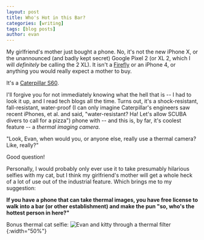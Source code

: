 ```yaml
---
layout: post
title: Who's Hot in this Bar?
categories: [writing]
tags: [blog posts]
author: evan
---
```


My girlfriend's mother just bought a phone. No, it's not the new iPhone X, or the unannounced (and badly kept secret) Google Pixel 2 (or XL 2, which I will _definitely_ be calling the 2 XL). It isn't a [Firefly](http://www.toptenreviews.com/mobile/phones/best-emergency-cell-phones/firefly-glowphone-review/) or an iPhone 4, or anything you would really expect a mother to buy.

It's a [Caterpillar S60](https://www.cnet.com/products/cat-s60/).

I'll forgive you for not immediately knowing what the hell that is -- I had to look it up, and I read tech blogs all the time. Turns out, it's a shock-resistant, fall-resistant, water-proof (I can only imagine Caterpillar's engineers saw recent iPhones, et al. and said, "water-resistant? Ha! Let's allow SCUBA divers to call for a pizza") phone with -- and this is, by far, it's coolest feature -- a *thermal imaging camera*.

"Look, Evan, when would you, or anyone else, really use a thermal camera? Like, really?"

Good question!

Personally, I would probably only ever use it to take presumably hilarious selfies with my cat, but I think my girlfriend's mother will get a whole heck of a lot of use out of the industrial feature. Which brings me to my suggestion:

**If you have a phone that can take thermal images, you have free license to walk into a bar (or other establishment) and make the pun "so, who's the hottest person in here?"**

Bonus thermal cat selfie:
![Evan and kitty through a thermal filter](https://i.imgur.com/IcaY9Dp.jpg){:width="50%"}
